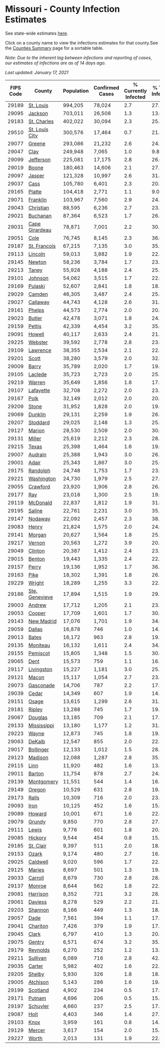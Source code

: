 # Missouri - County Infection Estimates

See state-wide estimates [here](/infections/us-mo).

Click on a county name to view the infections estimates for that county.See the [Counties Summary](/infections/summary-counties) page for a sortable table.

*Note: Due to the inherent lag between infections and reporting of cases, our estimates of infections are as of 14 days ago.*

*Last updated: January 17, 2021*

|   FIPS Code |                           County |   Population |   Confirmed Cases |   % Currently Infected |   % Total Infected |
|-------------|----------------------------------|--------------|-------------------|------------------------|--------------------|
|       29189 |           [St. Louis](st.-louis) |      994,205 |            78,024 |                    2.7 |               27.7 |
|       29095 |               [Jackson](jackson) |      703,011 |            26,508 |                    1.3 |               13.0 |
|       29183 |       [St. Charles](st.-charles) |      402,022 |            30,094 |                    2.3 |               25.8 |
|       29510 | [St. Louis City](st.-louis-city) |      300,576 |            17,464 |                    0.7 |               21.8 |
|       29077 |                 [Greene](greene) |      293,086 |            21,232 |                    2.6 |               24.2 |
|       29047 |                     [Clay](clay) |      249,948 |             7,065 |                    1.0 |                9.8 |
|       29099 |           [Jefferson](jefferson) |      225,081 |            17,175 |                    2.8 |               26.0 |
|       29019 |                   [Boone](boone) |      180,463 |            14,606 |                    2.1 |               27.7 |
|       29097 |                 [Jasper](jasper) |      121,328 |            10,997 |                    2.6 |               31.4 |
|       29037 |                     [Cass](cass) |      105,780 |             6,401 |                    2.3 |               20.3 |
|       29165 |                 [Platte](platte) |      104,418 |             2,771 |                    1.1 |                9.0 |
|       29071 |             [Franklin](franklin) |      103,967 |             7,560 |                    2.9 |               24.5 |
|       29043 |           [Christian](christian) |       88,595 |             6,236 |                    2.7 |               23.3 |
|       29021 |             [Buchanan](buchanan) |       87,364 |             6,523 |                    1.7 |               26.3 |
|       29031 | [Cape Girardeau](cape-girardeau) |       78,871 |             7,001 |                    2.2 |               30.2 |
|       29051 |                     [Cole](cole) |       76,745 |             8,145 |                    2.3 |               36.0 |
|       29187 |     [St. Francois](st.-francois) |       67,215 |             7,135 |                    3.0 |               35.9 |
|       29113 |               [Lincoln](lincoln) |       59,013 |             3,882 |                    1.9 |               22.7 |
|       29145 |                 [Newton](newton) |       58,236 |             3,784 |                    1.7 |               23.3 |
|       29213 |                   [Taney](taney) |       55,928 |             4,188 |                    2.4 |               25.3 |
|       29101 |               [Johnson](johnson) |       54,062 |             3,515 |                    1.7 |               22.6 |
|       29169 |               [Pulaski](pulaski) |       52,607 |             2,841 |                    1.8 |               18.2 |
|       29029 |                 [Camden](camden) |       46,305 |             3,487 |                    2.4 |               25.4 |
|       29027 |             [Callaway](callaway) |       44,743 |             4,128 |                    2.6 |               31.3 |
|       29161 |                 [Phelps](phelps) |       44,573 |             2,774 |                    2.0 |               20.6 |
|       29023 |                 [Butler](butler) |       42,478 |             3,071 |                    1.8 |               24.5 |
|       29159 |                 [Pettis](pettis) |       42,339 |             4,454 |                    3.2 |               35.6 |
|       29091 |                 [Howell](howell) |       40,117 |             2,633 |                    2.4 |               21.5 |
|       29225 |               [Webster](webster) |       39,592 |             2,778 |                    2.8 |               23.0 |
|       29109 |             [Lawrence](lawrence) |       38,355 |             2,534 |                    2.1 |               22.3 |
|       29201 |                   [Scott](scott) |       38,280 |             3,579 |                    2.0 |               32.6 |
|       29009 |                   [Barry](barry) |       35,789 |             2,020 |                    1.7 |               19.0 |
|       29105 |               [Laclede](laclede) |       35,723 |             2,723 |                    2.0 |               25.2 |
|       29219 |                 [Warren](warren) |       35,649 |             1,856 |                    1.8 |               17.7 |
|       29107 |           [Lafayette](lafayette) |       32,708 |             2,272 |                    2.0 |               23.7 |
|       29167 |                     [Polk](polk) |       32,149 |             2,012 |                    2.0 |               20.6 |
|       29209 |                   [Stone](stone) |       31,952 |             1,828 |                    2.0 |               19.0 |
|       29069 |               [Dunklin](dunklin) |       29,131 |             2,259 |                    1.9 |               26.8 |
|       29207 |             [Stoddard](stoddard) |       29,025 |             2,148 |                    1.3 |               25.6 |
|       29127 |                 [Marion](marion) |       28,530 |             2,509 |                    2.0 |               30.0 |
|       29131 |                 [Miller](miller) |       25,619 |             2,212 |                    2.3 |               28.8 |
|       29215 |                   [Texas](texas) |       25,398 |             1,464 |                    1.6 |               19.0 |
|       29007 |               [Audrain](audrain) |       25,388 |             1,943 |                    3.0 |               26.2 |
|       29001 |                   [Adair](adair) |       25,343 |             1,867 |                    3.0 |               25.0 |
|       29175 |             [Randolph](randolph) |       24,748 |             1,753 |                    1.7 |               23.6 |
|       29221 |         [Washington](washington) |       24,730 |             1,979 |                    2.5 |               27.0 |
|       29055 |             [Crawford](crawford) |       23,920 |             1,906 |                    2.8 |               26.6 |
|       29177 |                       [Ray](ray) |       23,018 |             1,300 |                    2.5 |               19.0 |
|       29119 |             [McDonald](mcdonald) |       22,837 |             1,812 |                    1.9 |               31.0 |
|       29195 |                 [Saline](saline) |       22,761 |             2,231 |                    3.0 |               35.1 |
|       29147 |               [Nodaway](nodaway) |       22,092 |             2,457 |                    2.3 |               38.1 |
|       29083 |                   [Henry](henry) |       21,824 |             1,575 |                    2.0 |               24.6 |
|       29141 |                 [Morgan](morgan) |       20,627 |             1,564 |                    1.8 |               25.1 |
|       29217 |                 [Vernon](vernon) |       20,563 |             1,272 |                    3.9 |               20.5 |
|       29049 |               [Clinton](clinton) |       20,387 |             1,412 |                    2.4 |               23.1 |
|       29015 |                 [Benton](benton) |       19,443 |             1,335 |                    2.4 |               22.9 |
|       29157 |                   [Perry](perry) |       19,136 |             1,952 |                    1.7 |               36.7 |
|       29163 |                     [Pike](pike) |       18,302 |             1,391 |                    1.8 |               26.1 |
|       29229 |                 [Wright](wright) |       18,289 |             1,255 |                    3.3 |               22.2 |
|       29186 | [Ste. Genevieve](ste.-genevieve) |       17,894 |             1,515 |                    1.9 |               29.1 |
|       29003 |                 [Andrew](andrew) |       17,712 |             1,205 |                    2.1 |               23.1 |
|       29053 |                 [Cooper](cooper) |       17,709 |             1,601 |                    1.7 |               30.5 |
|       29143 |         [New Madrid](new-madrid) |       17,076 |             1,701 |                    1.9 |               34.6 |
|       29059 |                 [Dallas](dallas) |       16,878 |               746 |                    1.0 |               14.9 |
|       29013 |                   [Bates](bates) |       16,172 |               963 |                    2.8 |               19.9 |
|       29135 |             [Moniteau](moniteau) |       16,132 |             1,611 |                    2.4 |               34.8 |
|       29155 |             [Pemiscot](pemiscot) |       15,805 |             1,348 |                    1.5 |               30.0 |
|       29065 |                     [Dent](dent) |       15,573 |               759 |                    1.1 |               16.2 |
|       29117 |         [Livingston](livingston) |       15,227 |             1,181 |                    3.0 |               25.7 |
|       29121 |                   [Macon](macon) |       15,117 |             1,054 |                    2.7 |               23.5 |
|       29073 |           [Gasconade](gasconade) |       14,706 |               787 |                    2.2 |               17.7 |
|       29039 |                   [Cedar](cedar) |       14,349 |               607 |                    1.9 |               14.2 |
|       29151 |                   [Osage](osage) |       13,615 |             1,299 |                    2.6 |               31.5 |
|       29181 |                 [Ripley](ripley) |       13,288 |               745 |                    1.7 |               19.3 |
|       29067 |               [Douglas](douglas) |       13,185 |               709 |                    2.1 |               17.7 |
|       29133 |       [Mississippi](mississippi) |       13,180 |             1,177 |                    1.2 |               31.5 |
|       29223 |                   [Wayne](wayne) |       12,873 |               745 |                    1.8 |               19.1 |
|       29063 |                 [DeKalb](dekalb) |       12,547 |               855 |                    2.0 |               22.7 |
|       29017 |           [Bollinger](bollinger) |       12,133 |             1,012 |                    1.5 |               28.3 |
|       29123 |               [Madison](madison) |       12,088 |             1,287 |                    2.8 |               35.9 |
|       29115 |                     [Linn](linn) |       11,920 |               482 |                    1.6 |               13.7 |
|       29011 |                 [Barton](barton) |       11,754 |               878 |                    2.7 |               24.9 |
|       29139 |         [Montgomery](montgomery) |       11,551 |               544 |                    1.4 |               16.1 |
|       29149 |                 [Oregon](oregon) |       10,529 |               631 |                    2.8 |               19.8 |
|       29173 |                   [Ralls](ralls) |       10,309 |               716 |                    2.0 |               23.8 |
|       29093 |                     [Iron](iron) |       10,125 |               452 |                    1.6 |               15.0 |
|       29089 |                 [Howard](howard) |       10,001 |               671 |                    1.6 |               22.8 |
|       29079 |                 [Grundy](grundy) |        9,850 |               770 |                    2.8 |               27.1 |
|       29111 |                   [Lewis](lewis) |        9,776 |               601 |                    1.8 |               20.6 |
|       29085 |               [Hickory](hickory) |        9,544 |               454 |                    0.8 |               15.8 |
|       29185 |           [St. Clair](st.-clair) |        9,397 |               511 |                    2.0 |               18.5 |
|       29153 |                   [Ozark](ozark) |        9,174 |               480 |                    2.7 |               16.3 |
|       29025 |             [Caldwell](caldwell) |        9,020 |               596 |                    1.7 |               22.3 |
|       29125 |                 [Maries](maries) |        8,697 |               501 |                    1.3 |               19.2 |
|       29033 |               [Carroll](carroll) |        8,679 |               730 |                    2.8 |               28.6 |
|       29137 |                 [Monroe](monroe) |        8,644 |               562 |                    1.8 |               22.3 |
|       29081 |             [Harrison](harrison) |        8,352 |               721 |                    3.2 |               28.7 |
|       29061 |               [Daviess](daviess) |        8,278 |               529 |                    2.2 |               21.1 |
|       29203 |               [Shannon](shannon) |        8,166 |               449 |                    1.3 |               18.5 |
|       29057 |                     [Dade](dade) |        7,561 |               394 |                    1.1 |               17.6 |
|       29041 |             [Chariton](chariton) |        7,426 |               379 |                    1.9 |               17.5 |
|       29045 |                   [Clark](clark) |        6,797 |               410 |                    1.3 |               20.1 |
|       29075 |                 [Gentry](gentry) |        6,571 |               674 |                    3.2 |               35.7 |
|       29179 |             [Reynolds](reynolds) |        6,270 |               252 |                    1.2 |               13.6 |
|       29211 |             [Sullivan](sullivan) |        6,089 |               716 |                    2.8 |               42.5 |
|       29035 |                 [Carter](carter) |        5,982 |               402 |                    1.6 |               22.7 |
|       29205 |                 [Shelby](shelby) |        5,930 |               326 |                    1.8 |               18.7 |
|       29005 |             [Atchison](atchison) |        5,143 |               286 |                    1.6 |               19.4 |
|       29199 |             [Scotland](scotland) |        4,902 |               234 |                    0.5 |               17.0 |
|       29171 |                 [Putnam](putnam) |        4,696 |               206 |                    0.5 |               15.4 |
|       29197 |             [Schuyler](schuyler) |        4,660 |               237 |                    2.5 |               17.4 |
|       29087 |                     [Holt](holt) |        4,403 |               346 |                    1.4 |               27.1 |
|       29103 |                     [Knox](knox) |        3,959 |               161 |                    0.8 |               14.3 |
|       29129 |                 [Mercer](mercer) |        3,617 |               154 |                    2.0 |               15.4 |
|       29227 |                   [Worth](worth) |        2,013 |               131 |                    1.9 |               22.0 |